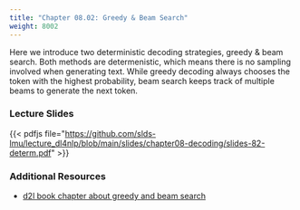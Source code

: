 ```yaml
---
title: "Chapter 08.02: Greedy & Beam Search"
weight: 8002
---
```

Here we introduce two deterministic decoding strategies, greedy & beam search. Both methods are determenistic, which means there is no sampling involved when generating text. While greedy decoding always chooses the token with the highest probability, beam search keeps track of multiple beams to generate the next token.

<!--more-->

### Lecture Slides

{{< pdfjs file="https://github.com/slds-lmu/lecture_dl4nlp/blob/main/slides/chapter08-decoding/slides-82-determ.pdf" >}}

### Additional Resources 

- [d2l book chapter about greedy and beam search](https://d2l.ai/chapter_recurrent-modern/beam-search.html)


